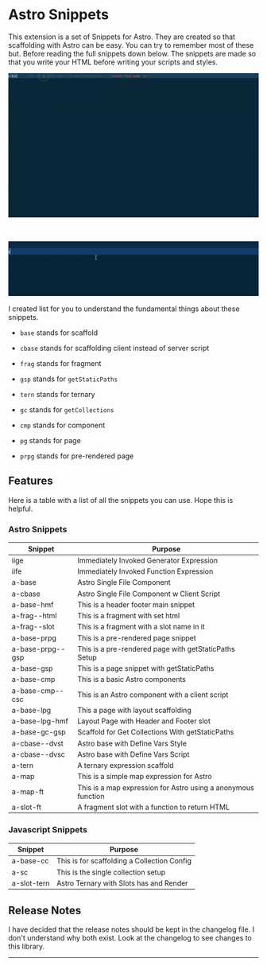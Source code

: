 # Astro Snippets

This extension is a set of Snippets for Astro. They are created so that scaffolding with Astro can be easy. You can try to remember most of these but.
Before reading the full snippets down below. The snippets are made so that you write your HTML before writing your scripts and styles.

![Basic Snippets](./images/base-snippets.gif)

<br />

![Expression Snippets](./images/expression-snippets.gif)

I created list for you to understand the fundamental things about these snippets.

- `base` stands for scaffold

- `cbase` stands for scaffolding client instead of server script

- `frag` stands for fragment

- `gsp` stands for `getStaticPaths`

- `tern` stands for ternary

- `gc` stands for `getCollections`

- `cmp` stands for component

- `pg` stands for page

- `prpg` stands for pre-rendered page

## Features

Here is a table with a list of all the snippets you can use. Hope this is helpful.

### Astro Snippets

| **Snippet**      | **Purpose**                                                   |
| ---------------- | ------------------------------------------------------------- |
| iige             | Immediately Invoked Generator Expression                      |
| iife             | Immediately Invoked Function Expression                       |
| a-base           | Astro Single File Component                                   |
| a-cbase          | Astro Single File Component w Client Script                   |
| a-base-hmf       | This is a header footer main snippet                          |
| a-frag--html     | This is a fragment with set html                              |
| a-frag--slot     | This is a fragment with a slot name in it                     |
| a-base-prpg      | This is a pre-rendered page snippet                           |
| a-base-prpg--gsp | This is a pre-rendered page with getStaticPaths Setup         |
| a-base-gsp       | This is a page snippet with getStaticPaths                    |
| a-base-cmp       | This is a basic Astro components                              |
| a-base-cmp--csc  | This is an Astro component with a client script               |
| a-base-lpg       | This a page with layout scaffolding                           |
| a-base-lpg-hmf   | Layout Page with Header and Footer slot                       |
| a-base-gc-gsp    | Scaffold for Get Collections With getStaticPaths              |
| a-cbase--dvst    | Astro base with Define Vars Style                             |
| a-cbase--dvsc    | Astro base with Define Vars Script                            |
| a-tern           | A ternary expression scaffold                                 |
| a-map            | This is a simple map expression for Astro                     |
| a-map-ft         | This is a map expression for Astro using a anonymous function |
| a-slot-ft        | A fragment slot with a function to return HTML                |

### Javascript Snippets

| **Snippet** | **Purpose**                                 |
| ----------- | ------------------------------------------- |
| a-base-cc   | This is for scaffolding a Collection Config |
| a-sc        | This is the single collection setup         |
| a-slot-tern | Astro Ternary with Slots has and Render     |

## Release Notes

I have decided that the release notes should be kept in the changelog file. I don't understand why both exist. Look at the changelog to see changes to this library.

---
